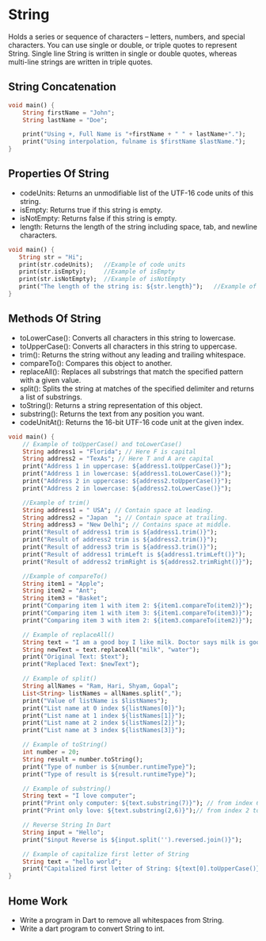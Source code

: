 # String

Holds a series or sequence of characters – letters, numbers, and special characters. You can use single or double, or triple quotes to represent String. Single line String is written in single or double quotes, whereas multi-line strings are written in triple quotes.

## String Concatenation

```dart
void main() {   
    String firstName = "John";
    String lastName = "Doe";

    print("Using +, Full Name is "+firstName + " " + lastName+".");
    print("Using interpolation, fulname is $firstName $lastName.");  
}
```

## Properties Of String

- codeUnits: Returns an unmodifiable list of the UTF-16 code units of this string.
- isEmpty: Returns true if this string is empty.
- isNotEmpty: Returns false if this string is empty.
- length: Returns the length of the string including space, tab, and newline characters.

```dart
void main() {
   String str = "Hi";
   print(str.codeUnits);   //Example of code units
   print(str.isEmpty);     //Example of isEmpty
   print(str.isNotEmpty);  //Example of isNotEmpty
   print("The length of the string is: ${str.length}");   //Example of Length
}
```

## Methods Of String

- toLowerCase(): Converts all characters in this string to lowercase.
- toUpperCase(): Converts all characters in this string to uppercase.
- trim(): Returns the string without any leading and trailing whitespace.
- compareTo(): Compares this object to another.
- replaceAll(): Replaces all substrings that match the specified pattern with a given value.
- split(): Splits the string at matches of the specified delimiter and returns a list of substrings.
- toString(): Returns a string representation of this object.
- substring(): Returns the text from any position you want.
- codeUnitAt(): Returns the 16-bit UTF-16 code unit at the given index.

```dart
void main() {
    // Example of toUpperCase() and toLowerCase() 
    String address1 = "Florida"; // Here F is capital
    String address2 = "TexAs"; // Here T and A are capital
    print("Address 1 in uppercase: ${address1.toUpperCase()}"); 
    print("Address 1 in lowercase: ${address1.toLowerCase()}"); 
    print("Address 2 in uppercase: ${address2.toUpperCase()}"); 
    print("Address 2 in lowercase: ${address2.toLowerCase()}"); 

    //Example of trim()
    String address1 = " USA"; // Contain space at leading.
    String address2 = "Japan  "; // Contain space at trailing. 
    String address3 = "New Delhi"; // Contains space at middle.
    print("Result of address1 trim is ${address1.trim()}");
    print("Result of address2 trim is ${address2.trim()}");
    print("Result of address3 trim is ${address3.trim()}");
    print("Result of address1 trimLeft is ${address1.trimLeft()}");
    print("Result of address2 trimRight is ${address2.trimRight()}");

    //Example of compareTo()
    String item1 = "Apple"; 
    String item2 = "Ant"; 
    String item3 = "Basket"; 
    print("Comparing item 1 with item 2: ${item1.compareTo(item2)}"); 
    print("Comparing item 1 with item 3: ${item1.compareTo(item3)}"); 
    print("Comparing item 3 with item 2: ${item3.compareTo(item2)}"); 

    // Example of replaceAll()
    String text = "I am a good boy I like milk. Doctor says milk is good for health.";
    String newText = text.replaceAll("milk", "water"); 
    print("Original Text: $text");
    print("Replaced Text: $newText");

    // Example of split()
    String allNames = "Ram, Hari, Shyam, Gopal";
    List<String> listNames = allNames.split(",");
    print("Value of listName is $listNames");
    print("List name at 0 index ${listNames[0]}");
    print("List name at 1 index ${listNames[1]}");
    print("List name at 2 index ${listNames[2]}");
    print("List name at 3 index ${listNames[3]}");  

    // Example of toString()
    int number = 20;     
    String result = number.toString(); 
    print("Type of number is ${number.runtimeType}");  
    print("Type of result is ${result.runtimeType}"); 

    // Example of substring()
    String text = "I love computer"; 
    print("Print only computer: ${text.substring(7)}"); // from index 6 to the last index 
    print("Print only love: ${text.substring(2,6)}");// from index 2 to the 6th index 

    // Reverse String In Dart
    String input = "Hello"; 
    print("$input Reverse is ${input.split('').reversed.join()}"); 

    // Example of capitalize first letter of String
    String text = "hello world"; 
    print("Capitalized first letter of String: ${text[0].toUpperCase()}${text.substring(1)}"); 
}
```

## Home Work

- Write a program in Dart to remove all whitespaces from String.
- Write a dart program to convert String to int.
